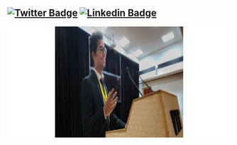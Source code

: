 [![Twitter Badge](https://img.shields.io/badge/-@iharshanand-1ca0f1?style=flat-square&labelColor=1ca0f1&logo=twitter&logoColor=white&link=https://twitter.com/iharshanand)](https://twitter.com/iharshanand) [![Linkedin Badge](https://img.shields.io/badge/-imharshanand-blue?style=flat-square&logo=Linkedin&logoColor=white&link=https://www.linkedin.com/in/imharshanand/)](https://www.linkedin.com/in/imharshanand/)
---
<p  align="center"><img height="250" src = "https://github.com/imharshanand/imharshanand/blob/master/profile_pic.jpg"></p>
